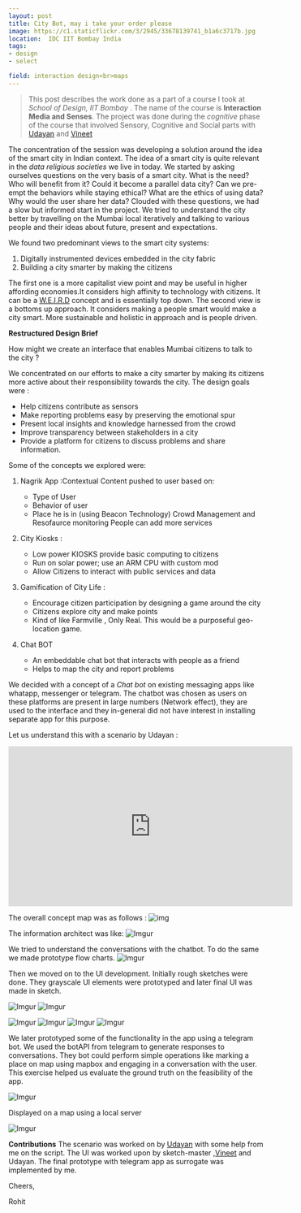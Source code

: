 ```yaml
---
layout: post
title: City Bot, may i take your order please
image: https://c1.staticflickr.com/3/2945/33678139741_b1a6c3717b.jpg
location:  IDC IIT Bombay India
tags:
- design
- select

field: interaction design<br>maps 
---
```


> This post describes the work done as a part of a course I took at *School of Design, IIT Bombay* . The name of the course is **Interaction Media and Senses**. The project was done during the *cognitive* phase of the course that involved Sensory, Cognitive and Social parts with [Udayan](https://www.behance.net/udayanvidyanta) and [Vineet](https://www.behance.net/vineetkamboj)

The concentration of the session was developing a solution around the idea of the smart city in Indian context. The idea of a smart city is quite relevant in the *data religious societies* we live in today. We started by asking ourselves questions on the very basis of a smart city. What is the need? Who will benefit from it? Could it become a parallel data city? Can we pre-empt the behaviors while staying ethical? What are the ethics of using data? Why would the user share her data? Clouded with these questions, we had a slow but informed start in the project. We tried to understand the city better by travelling on the Mumbai local iteratively and talking to various people and their ideas about future, present and expectations.

We found two predominant views to the smart city systems:

1. Digitally instrumented devices embedded in the city fabric
2. Building a city smarter by making the citizens

The first one is a more capitalist view point and may be useful in higher affording economies.It considers high affinity to technology with citizens. It can be a [W.E.I.R.D](https://www.theatlantic.com/daily-dish/archive/2010/10/western-educated-industrialized-rich-and-democratic/181667/) concept and is essentially top down. The second view is a bottoms up approach. It considers making a people smart would make a city smart. More sustainable and holistic in approach and is people driven.

**Restructured Design Brief**

How might we create an interface that enables Mumbai citizens to talk to the city ?

We concentrated on our efforts to make a city smarter by making its citizens more active about their responsibility towards the city. The design goals were :

- Help citizens contribute as sensors
- Make reporting problems easy by preserving the emotional spur
- Present local insights and knowledge harnessed from the crowd
- Improve transparency between stakeholders in a city
- Provide a platform for citizens to discuss problems and share information.

Some of the concepts we explored were:

1. Nagrik App :Contextual Content pushed to user based on:
    - Type of User
    - Behavior of user
    - Place he is in (using Beacon Technology)
    Crowd Management and Resofaurce monitoring
    People can add more services
2. City Kiosks :
    - Low power KIOSKS provide basic computing to citizens
    - Run on solar power; use an ARM CPU with custom mod
    - Allow Citizens to interact with public services and data

3. Gamification of City Life :
    - Encourage citizen participation by designing a game around the city
    - Citizens explore city and make points
    - Kind of like Farmville , Only Real. This would be a purposeful geo-location game.
4. Chat BOT
    - An embeddable chat bot that interacts with people as a friend
    - Helps to map the city and report problems

We decided with a concept of a *Chat bot* on existing messaging apps like whatapp, messenger or telegram. The chatbot was chosen as users on these platforms are present in large numbers (Network effect), they are used to the interface and they in-general did not have interest in installing separate app for this purpose.

Let us understand this with a scenario by Udayan :
<iframe width="560" height="315" src="https://www.youtube.com/embed/KskLTbo9X8c" frameborder="0" allowfullscreen></iframe>

The overall concept map was as follows :
![img](https://i.imgur.com/bEDUeLC.png)

The information architect was like:
![Imgur](https://i.imgur.com/3b0esnX.png)

We tried to understand the conversations with the chatbot. To do the same we made prototype flow charts.
![Imgur](https://i.imgur.com/uWdYMAg.png)

Then we moved on to the UI development. Initially rough sketches were done. They grayscale UI elements were prototyped and later final UI was made in sketch.

![Imgur](https://i.imgur.com/OE9TIpV.png)
![Imgur](https://i.imgur.com/UbgvXVj.png)

![Imgur](https://i.imgur.com/UotcIud.png)
![Imgur](https://i.imgur.com/krPZWsU.png)
![Imgur](https://i.imgur.com/muCkDAw.png)
![Imgur](https://i.imgur.com/ZK43v3j.png)

We later prototyped some of the functionality in the app using a telegram bot. We used the botAPI from telegram to generate responses to conversations. They bot could perform simple operations like marking a place on map using mapbox and engaging in a conversation with the user. This exercise helped us evaluate the ground truth on the feasibility of the app.

![Imgur](https://i.imgur.com/4frDcLE.png)

Displayed on a map using a local server

![Imgur](https://i.imgur.com/jT4qW77.png)


**Contributions**
The scenario was worked on by [Udayan](https://www.behance.net/udayanvidyanta) with some help from me on the script. The UI was worked upon by sketch-master ,[Vineet](https://www.behance.net/vineetkamboj) and Udayan. The final prototype with telegram app as surrogate was implemented by me.

Cheers,

Rohit
